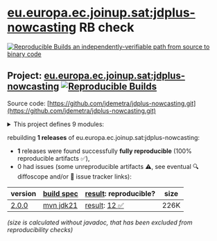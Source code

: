 [eu.europa.ec.joinup.sat:jdplus-nowcasting](https://central.sonatype.com/artifact/eu.europa.ec.joinup.sat/jdplus-nowcasting/versions) RB check
=======

[![Reproducible Builds](https://reproducible-builds.org/images/logos/rb.svg) an independently-verifiable path from source to binary code](https://reproducible-builds.org/)

## Project: [eu.europa.ec.joinup.sat:jdplus-nowcasting](https://central.sonatype.com/artifact/eu.europa.ec.joinup.sat/jdplus-nowcasting/versions) [![Reproducible Builds](https://img.shields.io/endpoint?url=https://raw.githubusercontent.com/jvm-repo-rebuild/reproducible-central/master/content/eu/europa/ec/joinup/sat/jdplus-nowcasting/badge.json)](https://github.com/jvm-repo-rebuild/reproducible-central/blob/master/content/eu/europa/ec/joinup/sat/jdplus-nowcasting/README.md)

Source code: [https://github.com/jdemetra/jdplus-nowcasting.git](https://github.com/jdemetra/jdplus-nowcasting.git)

<details><summary>This project defines 9 modules:</summary>

* [eu.europa.ec.joinup.sat:jdplus-dfm-base-api](https://central.sonatype.com/artifact/eu.europa.ec.joinup.sat/jdplus-dfm-base-api/overview)
* [eu.europa.ec.joinup.sat:jdplus-dfm-base-core](https://central.sonatype.com/artifact/eu.europa.ec.joinup.sat/jdplus-dfm-base-core/overview)
* [eu.europa.ec.joinup.sat:jdplus-dfm-base-parent](https://central.sonatype.com/artifact/eu.europa.ec.joinup.sat/jdplus-dfm-base-parent/overview)
* [eu.europa.ec.joinup.sat:jdplus-dfm-base-r](https://central.sonatype.com/artifact/eu.europa.ec.joinup.sat/jdplus-dfm-base-r/overview)
* [eu.europa.ec.joinup.sat:jdplus-nowcasting](https://central.sonatype.com/artifact/eu.europa.ec.joinup.sat/jdplus-nowcasting/overview)
* [eu.europa.ec.joinup.sat:jdplus-nowcasting-base](https://central.sonatype.com/artifact/eu.europa.ec.joinup.sat/jdplus-nowcasting-base/overview)
* [eu.europa.ec.joinup.sat:jdplus-nowcasting-bom](https://central.sonatype.com/artifact/eu.europa.ec.joinup.sat/jdplus-nowcasting-bom/overview)
* [eu.europa.ec.joinup.sat:jdplus-nowcasting-cli](https://central.sonatype.com/artifact/eu.europa.ec.joinup.sat/jdplus-nowcasting-cli/overview)
* [eu.europa.ec.joinup.sat:jdplus-nowcasting-desktop](https://central.sonatype.com/artifact/eu.europa.ec.joinup.sat/jdplus-nowcasting-desktop/overview)
</details>

rebuilding **1 releases** of eu.europa.ec.joinup.sat:jdplus-nowcasting:
- **1** releases were found successfully **fully reproducible** (100% reproducible artifacts :white_check_mark:),
- 0 had issues (some unreproducible artifacts :warning:, see eventual :mag: diffoscope and/or :memo: issue tracker links):

| version | [build spec](/BUILDSPEC.md) | [result](https://reproducible-builds.org/docs/jvm/): reproducible? | size |
| -- | --------- | ------ | -- |
| [2.0.0](https://central.sonatype.com/artifact/eu.europa.ec.joinup.sat/jdplus-nowcasting/2.0.0/pom) | [mvn jdk21](jdplus-nowcasting-2.0.0.buildspec) | [result](jdplus-nowcasting-2.0.0.buildinfo): [12 :white_check_mark: ](jdplus-nowcasting-2.0.0.buildcompare) | 226K |

<i>(size is calculated without javadoc, that has been excluded from reproducibility checks)</i>
